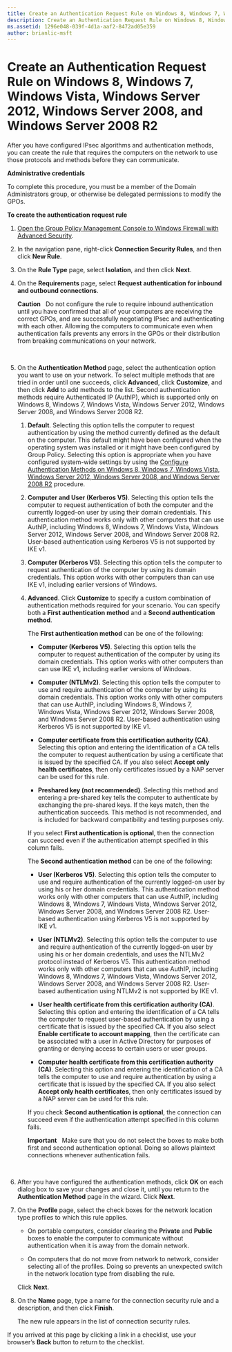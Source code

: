 ```yaml
---
title: Create an Authentication Request Rule on Windows 8, Windows 7, Windows Vista, Windows Server 2012, Windows Server 2008, and Windows Server 2008 R2 (Windows 10)
description: Create an Authentication Request Rule on Windows 8, Windows 7, Windows Vista, Windows Server 2012, Windows Server 2008, and Windows Server 2008 R2
ms.assetid: 1296e048-039f-4d1a-aaf2-8472ad05e359
author: brianlic-msft
---
```


# Create an Authentication Request Rule on Windows 8, Windows 7, Windows Vista, Windows Server 2012, Windows Server 2008, and Windows Server 2008 R2


After you have configured IPsec algorithms and authentication methods, you can create the rule that requires the computers on the network to use those protocols and methods before they can communicate.

**Administrative credentials**

To complete this procedure, you must be a member of the Domain Administrators group, or otherwise be delegated permissions to modify the GPOs.

**To create the authentication request rule**

1.  [Open the Group Policy Management Console to Windows Firewall with Advanced Security](../p_server_archive/open-the-group-policy-management-console-to-windows-firewall-with-advanced-security.md).

2.  In the navigation pane, right-click **Connection Security Rules**, and then click **New Rule**.

3.  On the **Rule Type** page, select **Isolation**, and then click **Next**.

4.  On the **Requirements** page, select **Request authentication for inbound and outbound connections**.

    **Caution**  
    Do not configure the rule to require inbound authentication until you have confirmed that all of your computers are receiving the correct GPOs, and are successfully negotiating IPsec and authenticating with each other. Allowing the computers to communicate even when authentication fails prevents any errors in the GPOs or their distribution from breaking communications on your network.

     

5.  On the **Authentication Method** page, select the authentication option you want to use on your network. To select multiple methods that are tried in order until one succeeds, click **Advanced**, click **Customize**, and then click **Add** to add methods to the list. Second authentication methods require Authenticated IP (AuthIP), which is supported only on Windows 8, Windows 7, Windows Vista, Windows Server 2012, Windows Server 2008, and Windows Server 2008 R2.

    1.  **Default**. Selecting this option tells the computer to request authentication by using the method currently defined as the default on the computer. This default might have been configured when the operating system was installed or it might have been configured by Group Policy. Selecting this option is appropriate when you have configured system-wide settings by using the [Configure Authentication Methods on Windows 8, Windows 7, Windows Vista, Windows Server 2012, Windows Server 2008, and Windows Server 2008 R2](../p_server_archive/configure-authentication-methods-on-windows-8-windows-7-windows-vista-windows-server-2012-windows-server-2008-and-windows-server-2008-r2.md) procedure.

    2.  **Computer and User (Kerberos V5)**. Selecting this option tells the computer to request authentication of both the computer and the currently logged-on user by using their domain credentials. This authentication method works only with other computers that can use AuthIP, including Windows 8, Windows 7, Windows Vista, Windows Server 2012, Windows Server 2008, and Windows Server 2008 R2. User-based authentication using Kerberos V5 is not supported by IKE v1.

    3.  **Computer (Kerberos V5)**. Selecting this option tells the computer to request authentication of the computer by using its domain credentials. This option works with other computers than can use IKE v1, including earlier versions of Windows.

    4.  **Advanced**. Click **Customize** to specify a custom combination of authentication methods required for your scenario. You can specify both a **First authentication method** and a **Second authentication method**.

        The **First authentication method** can be one of the following:

        -   **Computer (Kerberos V5)**. Selecting this option tells the computer to request authentication of the computer by using its domain credentials. This option works with other computers than can use IKE v1, including earlier versions of Windows.

        -   **Computer (NTLMv2)**. Selecting this option tells the computer to use and require authentication of the computer by using its domain credentials. This option works only with other computers that can use AuthIP, including Windows 8, Windows 7, Windows Vista, Windows Server 2012, Windows Server 2008, and Windows Server 2008 R2. User-based authentication using Kerberos V5 is not supported by IKE v1.

        -   **Computer certificate from this certification authority (CA)**. Selecting this option and entering the identification of a CA tells the computer to request authentication by using a certificate that is issued by the specified CA. If you also select **Accept only health certificates**, then only certificates issued by a NAP server can be used for this rule.

        -   **Preshared key (not recommended)**. Selecting this method and entering a pre-shared key tells the computer to authenticate by exchanging the pre-shared keys. If the keys match, then the authentication succeeds. This method is not recommended, and is included for backward compatibility and testing purposes only.

        If you select **First authentication is optional**, then the connection can succeed even if the authentication attempt specified in this column fails.

        The **Second authentication method** can be one of the following:

        -   **User (Kerberos V5)**. Selecting this option tells the computer to use and require authentication of the currently logged-on user by using his or her domain credentials. This authentication method works only with other computers that can use AuthIP, including Windows 8, Windows 7, Windows Vista, Windows Server 2012, Windows Server 2008, and Windows Server 2008 R2. User-based authentication using Kerberos V5 is not supported by IKE v1.

        -   **User (NTLMv2)**. Selecting this option tells the computer to use and require authentication of the currently logged-on user by using his or her domain credentials, and uses the NTLMv2 protocol instead of Kerberos V5. This authentication method works only with other computers that can use AuthIP, including Windows 8, Windows 7, Windows Vista, Windows Server 2012, Windows Server 2008, and Windows Server 2008 R2. User-based authentication using NTLMv2 is not supported by IKE v1.

        -   **User health certificate from this certification authority (CA)**. Selecting this option and entering the identification of a CA tells the computer to request user-based authentication by using a certificate that is issued by the specified CA. If you also select **Enable certificate to account mapping**, then the certificate can be associated with a user in Active Directory for purposes of granting or denying access to certain users or user groups.

        -   **Computer health certificate from this certification authority (CA)**. Selecting this option and entering the identification of a CA tells the computer to use and require authentication by using a certificate that is issued by the specified CA. If you also select **Accept only health certificates**, then only certificates issued by a NAP server can be used for this rule.

        If you check **Second authentication is optional**, the connection can succeed even if the authentication attempt specified in this column fails.

        **Important**  
        Make sure that you do not select the boxes to make both first and second authentication optional. Doing so allows plaintext connections whenever authentication fails.

         

6.  After you have configured the authentication methods, click **OK** on each dialog box to save your changes and close it, until you return to the **Authentication Method** page in the wizard. Click **Next**.

7.  On the **Profile** page, select the check boxes for the network location type profiles to which this rule applies.

    -   On portable computers, consider clearing the **Private** and **Public** boxes to enable the computer to communicate without authentication when it is away from the domain network.

    -   On computers that do not move from network to network, consider selecting all of the profiles. Doing so prevents an unexpected switch in the network location type from disabling the rule.

    Click **Next**.

8.  On the **Name** page, type a name for the connection security rule and a description, and then click **Finish**.

    The new rule appears in the list of connection security rules.

If you arrived at this page by clicking a link in a checklist, use your browser’s **Back** button to return to the checklist.

 

 





